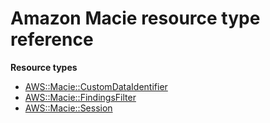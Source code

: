 # Amazon Macie resource type reference<a name="AWS_Macie"></a>

**Resource types**
+ [AWS::Macie::CustomDataIdentifier](aws-resource-macie-customdataidentifier.md)
+ [AWS::Macie::FindingsFilter](aws-resource-macie-findingsfilter.md)
+ [AWS::Macie::Session](aws-resource-macie-session.md)